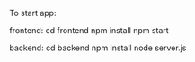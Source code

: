 To start app:

frontend:
cd frontend
npm install
npm start

backend:
cd backend
npm install
node server.js